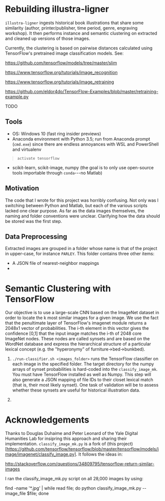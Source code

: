 Rebuilding illustra-ligner
==========================

`illustra-ligner` ingests historical book illustrations that share some similarity (author, printer/publisher, time period, genre, engraving workshop). It then performs instance and semantic clustering on extracted and cleaned up versions of those images.

Currently, the clustering is based on pairwise distances calculated using TensorFlow's pretrained image classification models. See:

https://github.com/tensorflow/models/tree/master/slim

https://www.tensorflow.org/tutorials/image_recognition

https://www.tensorflow.org/tutorials/image_retraining

https://github.com/eldor4do/TensorFlow-Examples/blob/master/retraining-example.py


TODO


Tools
-----
* OS: Windows 10 (fast ring insider previews)
* Anaconda environment with Python 3.5; run from Anaconda prompt (`cmd.exe`) since there are endless annoyances with WSL and PowerShell and virtualenv

> `activate tensorflow`

* scikit-learn, scikit-image, numpy (the goal is to only use open-source tools importable through `conda`---no Matlab)


Motivation
----------
The code that I wrote for this project was horribly confusing. Not only was I switching between Python and Matlab, but each of the various scripts lacked one clear purpose. As far as the data images themselves, the naming and folder conventions were unclear. Clarifying how the data should be stored was the first step.


Data Preprocessing
------------------
Extracted images are grouped in a folder whose name is that of the project in upper-case, for instance `PARLEY`. This folder contains three other items:

* A JSON file of nearest-neighbor mappings
* 
 






# Semantic Clustering with TensorFlow

Our objective is to use a large-scale CNN based on the ImageNet dataset in order to locate the k most similar images for a given image. We use the fact that the penultimate layer of TensorFlow's imagenet module returns a 2048x1 vector of probabilities. The i-th element in this vector gives the confidence [0,1] that the input image matches the i-th of 2048 core ImageNet nodes. These nodes are called synsets and are based on the WordNet database and express the hierarchical structure of a particular lexical concept (e.g. the "hyperonymy" of furniture->bed->bunkbed).

1. `./run-classifier.sh <images_folder>` runs the TensorFlow classifier on each image in the specified folder. The target directory for the numpy arrays of synset probabilities is hard-coded into the `classify_image_mk`. You must have TensorFlow installed as well as Numpy. This step will also generate a JSON mapping of file IDs to their closet lexical match (that is, their most likely synset). One task of validation will be to assess whether these synsets are useful for historical illustration data. 

2. 


# Acknowledgements

Thanks to Douglas Duhaime and Peter Leonard of the Yale Digital Humanities Lab for insipring this approach and sharing their implementation. `classify_image_mk.py` is a fork of (this project)[https://github.com/tensorflow/tensorflow/blob/master/tensorflow/models/image/imagenet/classify_image.py]. It follows the ideas in:

http://stackoverflow.com/questions/34809795/tensorflow-return-similar-images

I ran the classify_image_mk.py script on all 28,000 images by using:

find <imagedirectory> -name '*.jpg' | while read file; do python classify_image_mk.py --image_file $file; done